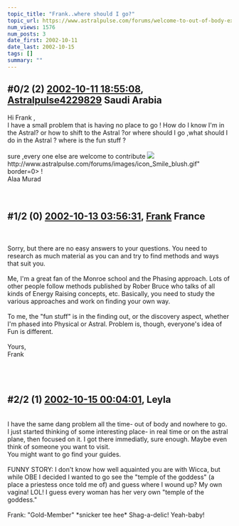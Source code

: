 ```yaml
---
topic_title: "Frank..where should I go?"
topic_url: https://www.astralpulse.com/forums/welcome-to-out-of-body-experiences!/frank-where-should-i-go
num_views: 1576
num_posts: 3
date_first: 2002-10-11
date_last: 2002-10-15
tags: []
summary: ""
---
```


## \#0/2 (2) [2002-10-11 18:55:08](https://www.astralpulse.com/forums/index.php?msg=117950), [Astralpulse4229829](https://www.astralpulse.com/forums/profile/?u=441) Saudi Arabia ##
<section>
Hi Frank ,
<br>
I have a small problem that is having no place to go ! How do I know I'm in the Astral? or how to shift to the Astral ?or where should I go ,what should I do in the Astral ? where is the fun stuff ?
<br>
<br>
sure ,every one else are welcome to contribute
<img class="bbc_link" href="http://www.astralpulse.com/forums/images/icon_Smile_blush.gif" rel="noopener" src='"&lt;a' target="_blank"/>
http://www.astralpulse.com/forums/images/icon_Smile_blush.gif" border=0&gt; !
<br>
Alaa Murad
<br>
<br>
<br>
</section>

## \#1/2 (0) [2002-10-13 03:56:31](https://www.astralpulse.com/forums/index.php?msg=14361), [Frank](https://www.astralpulse.com/forums/profile/?u=359) France ##
<section>
<br>
<br>
Sorry, but there are no easy answers to your questions. You need to research as much material as you can and try to find methods and ways that suit you.
<br>
<br>
Me, I'm a great fan of the Monroe school and the Phasing approach. Lots of other people follow methods published by Rober Bruce who talks of all kinds of Energy Raising concepts, etc. Basically, you need to study the various approaches and work on finding your own way.
<br>
<br>
To me, the "fun stuff" is in the finding out, or the discovery aspect, whether I'm phased into Physical or Astral. Problem is, though, everyone's idea of Fun is different.
<br>
<br>
Yours,
<br>
Frank
<br>
<br>
<br>
<br>
</section>

## \#2/2 (1) [2002-10-15 00:04:01](https://www.astralpulse.com/forums/index.php?msg=14483), Leyla  ##
<section>
<br>
I have the same dang problem all the time- out of body and nowhere to go.
<br>
I just started thinking of some interesting place- in real time or on the astral plane, then focused on it. I got there immediatly, sure enough. Maybe even think of someone you want to visit.
<br>
You might want to go find your guides.
<br>
<br>
FUNNY STORY: I don't know how well aquainted you are with Wicca, but while OBE I decided I wanted to go see the "temple of the goddess" (a place a priestess once told me of) and guess where I wound up? My own vagina! LOL! I guess every woman has her very own "temple of the goddess."
<br>
<br>
Frank: "Gold-Member" *snicker tee hee* Shag-a-delic! Yeah-baby!
<br>
<br>
</section>